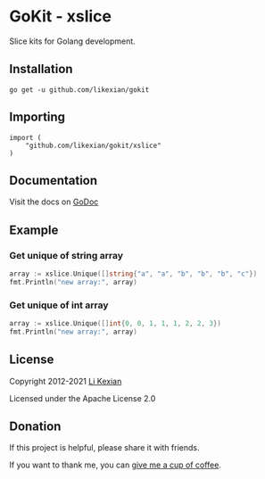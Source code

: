 # GoKit - xslice

Slice kits for Golang development.

## Installation

    go get -u github.com/likexian/gokit

## Importing

    import (
        "github.com/likexian/gokit/xslice"
    )

## Documentation

Visit the docs on [GoDoc](https://godoc.org/github.com/likexian/gokit/xslice)

## Example

### Get unique of string array

```go
array := xslice.Unique([]string{"a", "a", "b", "b", "b", "c"})
fmt.Println("new array:", array)
```

### Get unique of int array

```go
array := xslice.Unique([]int{0, 0, 1, 1, 1, 2, 2, 3})
fmt.Println("new array:", array)
```

## License

Copyright 2012-2021 [Li Kexian](https://www.likexian.com/)

Licensed under the Apache License 2.0

## Donation

If this project is helpful, please share it with friends.

If you want to thank me, you can [give me a cup of coffee](https://www.likexian.com/donate/).
